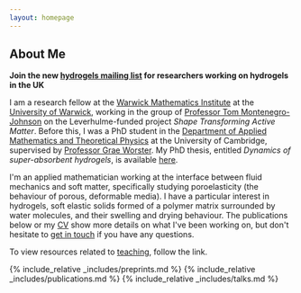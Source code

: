 ```yaml
---
layout: homepage
---
```


## About Me

<b>Join the new <a href="https://www.jiscmail.ac.uk/cgi-bin/webadmin?SUBED1=HYDROGELS&A=1">hydrogels mailing list</a> for researchers working on hydrogels in the UK</b>

I am a research fellow at the <a href="https://warwick.ac.uk/fac/sci/maths">Warwick Mathematics Institute</a> at the <a href="https://warwick.ac.uk/">University of Warwick</a>, working in the group of <a href="https://warwick.ac.uk/fac/sci/maths/people/staff/montenegro-johnson/">Professor Tom Montenegro-Johnson</a> on the Leverhulme-funded project <i>Shape Transforming Active Matter</i>. Before this, I was a PhD student in the <a href="https://damtp.cam.ac.uk">Department of Applied Mathematics and Theoretical Physics</a> at the University of Cambridge, supervised by <a href="https://www.maths.cam.ac.uk/person/mgw1">Professor Grae Worster</a>. My PhD thesis, entitled <i>Dynamics of super-absorbent hydrogels</i>, is available <a href="https://doi.org/10.17863/CAM.109003">here</a>.

I'm an applied mathematician working at the interface between fluid mechanics and soft matter, specifically studying poroelasticity (the behaviour of porous, deformable media). I have a particular interest in hydrogels, soft elastic solids formed of a polymer matrix surrounded by water molecules, and their swelling and drying behaviour. The publications below or my <a href="/assets/files/cv_redacted.pdf">CV</a> show more details on what I've been working on, but don't hesitate to <a href="mailto:joe.webber@warwick.ac.uk">get in touch</a> if you have any questions.

To view resources related to [teaching](/teaching), follow the link.

{% include_relative _includes/preprints.md %}
{% include_relative _includes/publications.md %}
{% include_relative _includes/talks.md %}
